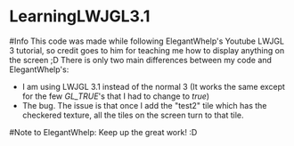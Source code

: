 # LearningLWJGL3.1
#Info
This code was made while following ElegantWhelp's Youtube LWJGL 3 tutorial, so credit goes to him for teaching me how to display anything on the screen ;D
There is only two main differences between my code and ElegantWhelp's:
- I am using LWJGL 3.1 instead of the normal 3 (It works the same except for the few *GL_TRUE*'s that I had to change to *true*)
- The bug.
The issue is that once I add the "test2" tile which has the checkered texture, all the tiles on the screen turn to that tile.

#Note to ElegantWhelp:
Keep up the great work! :D
